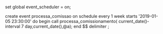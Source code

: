 set global event_scheduler = on;

create event processa_comissao on schedule every 1 week starts '2019-01-05 23:30:00'
	do
		begin
		call processa_comissionamento(
			current_date()-interval 7 day,current_date(),@a);
		end
		$$
		delimiter ;
